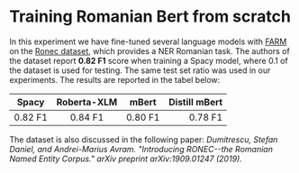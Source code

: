 # Training Romanian Bert from scratch

In this experiment we have fine-tuned several language models with [FARM](https://github.com/deepset-ai/FARM) on the [Ronec dataset](https://github.com/dumitrescustefan/ronec), which provides a NER Romanian task. The authors of the dataset report **0.82 F1** score when training a Spacy model, where 0.1 of the dataset is used for testing. The same test set ratio was used in our experiments. The results are reported in the tabel below:


| Spacy         | Roberta-XLM   | mBert   | Distill mBert|
| ------------- |:-------------:| :-----: | ------------:|
| 0.82 F1       | 0.84 F1       | 0.80 F1 | 0.78 F1      |


The dataset is also discussed in the following paper: 
_Dumitrescu, Stefan Daniel, and Andrei-Marius Avram. "Introducing RONEC--the Romanian Named Entity Corpus." arXiv preprint arXiv:1909.01247 (2019)._
